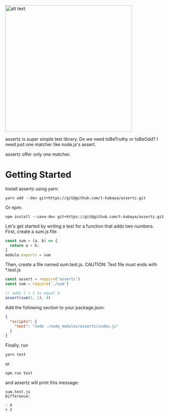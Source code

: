 <img src="https://user-images.githubusercontent.com/26253721/66712469-fa9f3480-edd7-11e9-9b6d-f3e9b2c4264b.png" alt="alt text" width="400" height="400">

assertz is super simple test library.
Do we need toBeTruthy or toBeOdd?
I need just one matcher like node.js's assert.

assertz offer only one matcher.


# Getting Started
Install assertz using yarn:

```
yarn add --dev git+https://git@github.com/t-kabaya/assertz.git
```
Or npm:

```
npm install --save-dev git+https://git@github.com/t-kabaya/assertz.git
```

Let's get started by writing a test for a function that adds two numbers. First, create a sum.js file:

``` js
const sum = (a, b) => {
  return a + b;
}
module.exports = sum
```

Then, create a file named sum.test.js.
CAUTION: Test file must ends with *.test.js

``` js
const assert = require('assertz')
const sum = require('./sum')

// adds 1 + 1 to equal 4
assert(sum(1, 1), 4)
```

Add the following section to your package.json:

```json
{
  "scripts": {
    "test": "node ./node_modules/assertz/index.js"
  }
}
```
Finally, run

```
yarn test
```

or

```
npm run test 
```
and assertz will print this message:

```
sum.test.js
Difference:

- 4
+ 2
```